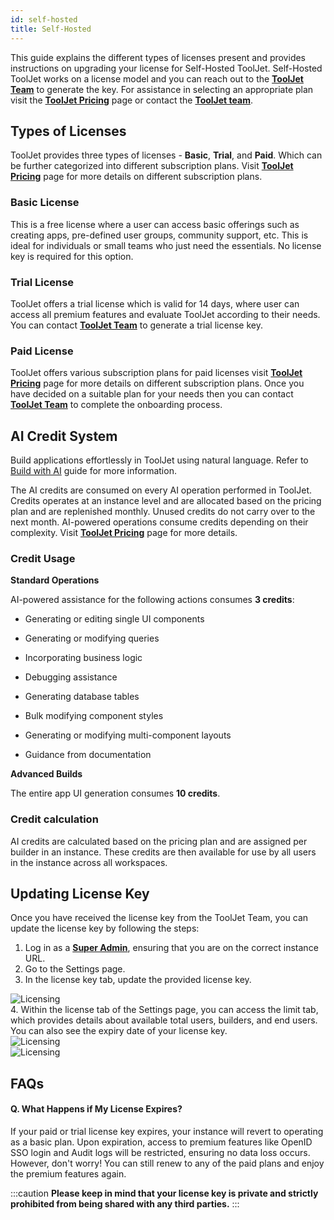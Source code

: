 ```yaml
---
id: self-hosted
title: Self-Hosted
---
```


This guide explains the different types of licenses present and provides instructions on upgrading your license for Self-Hosted ToolJet. Self-Hosted ToolJet works on a license model and you can reach out to the **[ToolJet Team](mailto:hello@tooljet.com)** to generate the key. For assistance in selecting an appropriate plan visit the **[ToolJet Pricing](https://www.tooljet.ai/pricing)** page or contact the **[ToolJet team](mailto:hello@tooljet.com)**.

<div style={{paddingTop:'24px'}}>

## Types of Licenses

ToolJet provides three types of licenses - **Basic**, **Trial**, and **Paid**. Which can be further categorized into different subscription plans. Visit **[ToolJet Pricing](https://www.tooljet.ai/pricing)** page for more details on different subscription plans.

### Basic License

This is a free license where a user can access basic offerings such as creating apps, pre-defined user groups, community support, etc. This is ideal for individuals or small teams who just need the essentials. No license key is required for this option.

### Trial License

ToolJet offers a trial license which is valid for 14 days, where user can access all premium features and evaluate ToolJet according to their needs. You can contact  **[ToolJet Team](mailto:hello@tooljet.com)** to generate a trial license key.

### Paid License

ToolJet offers various subscription plans for paid licenses visit **[ToolJet Pricing](https://www.tooljet.ai/pricing)** page for more details on different subscription plans. Once you have decided on a suitable plan for your needs then you can contact **[ToolJet Team](mailto:hello@tooljet.com)** to complete the onboarding process.

</div>

## AI Credit System 

Build applications effortlessly in ToolJet using natural language. Refer to [Build with AI](/docs/build-with-ai/overview) guide for more information. 

The AI credits are consumed on every AI operation performed in ToolJet. Credits operates at an instance level and are allocated based on the pricing plan and are replenished monthly. Unused credits do not carry over to the next month. AI-powered operations consume credits depending on their complexity. Visit **[ToolJet Pricing](https://www.tooljet.ai/pricing)** page for more details.

### Credit Usage

**Standard Operations**

AI-powered assistance for the following actions consumes **3 credits**:

- Generating or editing single UI components

- Generating or modifying queries

- Incorporating business logic

- Debugging assistance

- Generating database tables

- Bulk modifying component styles

- Generating or modifying multi-component layouts

- Guidance from documentation

**Advanced Builds**

The entire app UI generation consumes **10 credits**.


### Credit calculation
AI credits are calculated based on the pricing plan and are assigned per builder in an instance. These credits are then available for use by all users in the instance across all workspaces.

<div style={{paddingTop:'24px'}}>

## Updating License Key

Once you have received the license key from the ToolJet Team, you can update the license key by following the steps:

1. Log in as a **[Super Admin](/docs/Enterprise/superadmin)**, ensuring that you are on the correct instance URL.
2. Go to the Settings page.
3. In the license key tab, update the provided license key.

<div style={{marginBottom:'12px'}}>
<img className="screenshot-full" src="/img/licensing/self-hosted-license.png" alt="Licensing" />
</div>
4. Within the license tab of the Settings page, you can access the limit tab, which provides details about available total users, builders, and end users. You can also see the expiry date of your license key.

<div style={{marginBottom:'12px'}}>
<img className="screenshot-full" src="/img/licensing/selfhosted-limits.png" alt="Licensing" />
</div>

<div style={{marginBottom:'12px'}}>
<img className="screenshot-full" src="/img/licensing/selfhosted-access.png" alt="Licensing" />
</div>

</div>

<div style={{paddingTop:'24px'}}>

## FAQs

#### Q. What Happens if My License Expires?

If your paid or trial license key expires, your instance will revert to operating as a basic plan. Upon expiration, access to premium features like OpenID SSO login and Audit logs will be restricted, ensuring no data loss occurs. However, don't worry! You can still renew to any of the paid plans and enjoy the premium features again.

</div>

:::caution
**Please keep in mind that your license key is private and strictly prohibited from being shared with any third parties.**
:::
